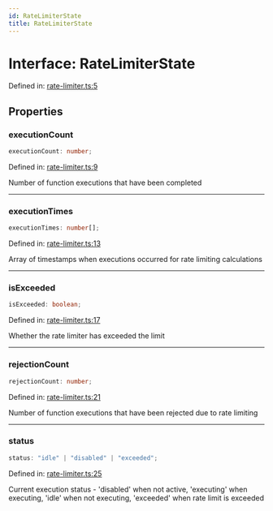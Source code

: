 ```yaml
---
id: RateLimiterState
title: RateLimiterState
---
```


<!-- DO NOT EDIT: this page is autogenerated from the type comments -->

# Interface: RateLimiterState

Defined in: [rate-limiter.ts:5](https://github.com/TanStack/pacer/blob/main/packages/pacer/src/rate-limiter.ts#L5)

## Properties

### executionCount

```ts
executionCount: number;
```

Defined in: [rate-limiter.ts:9](https://github.com/TanStack/pacer/blob/main/packages/pacer/src/rate-limiter.ts#L9)

Number of function executions that have been completed

***

### executionTimes

```ts
executionTimes: number[];
```

Defined in: [rate-limiter.ts:13](https://github.com/TanStack/pacer/blob/main/packages/pacer/src/rate-limiter.ts#L13)

Array of timestamps when executions occurred for rate limiting calculations

***

### isExceeded

```ts
isExceeded: boolean;
```

Defined in: [rate-limiter.ts:17](https://github.com/TanStack/pacer/blob/main/packages/pacer/src/rate-limiter.ts#L17)

Whether the rate limiter has exceeded the limit

***

### rejectionCount

```ts
rejectionCount: number;
```

Defined in: [rate-limiter.ts:21](https://github.com/TanStack/pacer/blob/main/packages/pacer/src/rate-limiter.ts#L21)

Number of function executions that have been rejected due to rate limiting

***

### status

```ts
status: "idle" | "disabled" | "exceeded";
```

Defined in: [rate-limiter.ts:25](https://github.com/TanStack/pacer/blob/main/packages/pacer/src/rate-limiter.ts#L25)

Current execution status - 'disabled' when not active, 'executing' when executing, 'idle' when not executing, 'exceeded' when rate limit is exceeded
